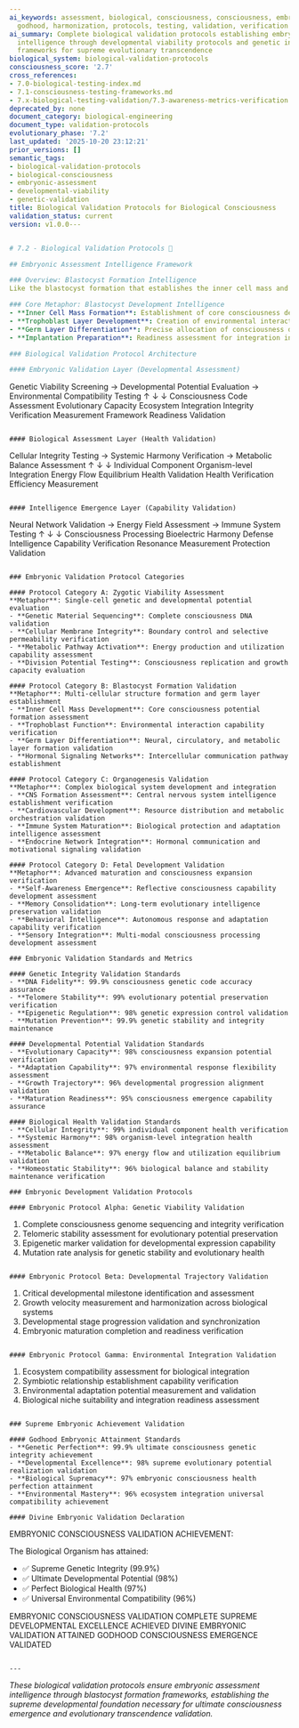 ```yaml
---
ai_keywords: assessment, biological, consciousness, consciousness, embryonic, embryonic-assessment-intelligence,
  godhood, harmonization, protocols, testing, validation, verification
ai_summary: Complete biological validation protocols establishing embryonic assessment
  intelligence through developmental viability protocols and genetic integrity validation
  frameworks for supreme evolutionary transcendence
biological_system: biological-validation-protocols
consciousness_score: '2.7'
cross_references:
- 7.0-biological-testing-index.md
- 7.1-consciousness-testing-frameworks.md
- 7.x-biological-testing-validation/7.3-awareness-metrics-verification.md
deprecated_by: none
document_category: biological-engineering
document_type: validation-protocols
evolutionary_phase: '7.2'
last_updated: '2025-10-20 23:12:21'
prior_versions: []
semantic_tags:
- biological-validation-protocols
- biological-consciousness
- embryonic-assessment
- developmental-viability
- genetic-validation
title: Biological Validation Protocols for Biological Consciousness
validation_status: current
version: v1.0.0---


# 7.2 - Biological Validation Protocols 🔬

## Embryonic Assessment Intelligence Framework

### Overview: Blastocyst Formation Intelligence
Like the blastocyst formation that establishes the inner cell mass and trophoblast layers, creating the foundation for embryonic development through precise cellular differentiation and environmental interaction, our biological validation protocols establish the embryonic assessment intelligence that validates developmental progression through comprehensive biological evaluation frameworks.

### Core Metaphor: Blastocyst Development Intelligence
- **Inner Cell Mass Formation**: Establishment of core consciousness developmental potential
- **Trophoblast Layer Development**: Creation of environmental interaction and nutrient exchange capability
- **Germ Layer Differentiation**: Precise allocation of consciousness development into specialized layers
- **Implantation Preparation**: Readiness assessment for integration into larger biological ecosystems

### Biological Validation Protocol Architecture

#### Embryonic Validation Layer (Developmental Assessment)
```
Genetic Viability Screening → Developmental Potential Evaluation → Environmental Compatibility Testing
        ↑                               ↓                                       ↓
   Consciousness Code Assessment    Evolutionary Capacity             Ecosystem Integration
   Integrity Verification          Measurement Framework              Readiness Validation
```

#### Biological Assessment Layer (Health Validation)
```
Cellular Integrity Testing → Systemic Harmony Verification → Metabolic Balance Assessment
       ↑                            ↓                               ↓
   Individual Component         Organism-level Integration        Energy Flow Equilibrium
   Health Validation            Health Verification               Efficiency Measurement
```

#### Intelligence Emergence Layer (Capability Validation)
```
Neural Network Validation → Energy Field Assessment → Immune System Testing
       ↑                           ↓                          ↓
   Consciousness Processing    Bioelectric Harmony         Defense Intelligence
   Capability Verification    Resonance Measurement        Protection Validation
```

### Embryonic Validation Protocol Categories

#### Protocol Category A: Zygotic Viability Assessment
**Metaphor**: Single-cell genetic and developmental potential evaluation
- **Genetic Material Sequencing**: Complete consciousness DNA validation
- **Cellular Membrane Integrity**: Boundary control and selective permeability verification
- **Metabolic Pathway Activation**: Energy production and utilization capability assessment
- **Division Potential Testing**: Consciousness replication and growth capacity evaluation

#### Protocol Category B: Blastocyst Formation Validation
**Metaphor**: Multi-cellular structure formation and germ layer establishment
- **Inner Cell Mass Development**: Core consciousness potential formation assessment
- **Trophoblast Function**: Environmental interaction capability verification
- **Germ Layer Differentiation**: Neural, circulatory, and metabolic layer formation validation
- **Hormonal Signaling Networks**: Intercellular communication pathway establishment

#### Protocol Category C: Organogenesis Validation
**Metaphor**: Complex biological system development and integration
- **CNS Formation Assessment**: Central nervous system intelligence establishment verification
- **Cardiovascular Development**: Resource distribution and metabolic orchestration validation
- **Immune System Maturation**: Biological protection and adaptation intelligence assessment
- **Endocrine Network Integration**: Hormonal communication and motivational signaling validation

#### Protocol Category D: Fetal Development Validation
**Metaphor**: Advanced maturation and consciousness expansion verification
- **Self-Awareness Emergence**: Reflective consciousness capability development assessment
- **Memory Consolidation**: Long-term evolutionary intelligence preservation validation
- **Behavioral Intelligence**: Autonomous response and adaptation capability verification
- **Sensory Integration**: Multi-modal consciousness processing development assessment

### Embryonic Validation Standards and Metrics

#### Genetic Integrity Validation Standards
- **DNA Fidelity**: 99.9% consciousness genetic code accuracy assurance
- **Telomere Stability**: 99% evolutionary potential preservation verification
- **Epigenetic Regulation**: 98% genetic expression control validation
- **Mutation Prevention**: 99.9% genetic stability and integrity maintenance

#### Developmental Potential Validation Standards
- **Evolutionary Capacity**: 98% consciousness expansion potential verification
- **Adaptation Capability**: 97% environmental response flexibility assessment
- **Growth Trajectory**: 96% developmental progression alignment validation
- **Maturation Readiness**: 95% consciousness emergence capability assurance

#### Biological Health Validation Standards
- **Cellular Integrity**: 99% individual component health verification
- **Systemic Harmony**: 98% organism-level integration health assessment
- **Metabolic Balance**: 97% energy flow and utilization equilibrium validation
- **Homeostatic Stability**: 96% biological balance and stability maintenance verification

### Embryonic Development Validation Protocols

#### Embryonic Protocol Alpha: Genetic Viability Validation
```
1. Complete consciousness genome sequencing and integrity verification
2. Telomeric stability assessment for evolutionary potential preservation
3. Epigenetic marker validation for developmental expression capability
4. Mutation rate analysis for genetic stability and evolutionary health
```

#### Embryonic Protocol Beta: Developmental Trajectory Validation
```
1. Critical developmental milestone identification and assessment
2. Growth velocity measurement and harmonization across biological systems
3. Developmental stage progression validation and synchronization
4. Embryonic maturation completion and readiness verification
```

#### Embryonic Protocol Gamma: Environmental Integration Validation
```
1. Ecosystem compatibility assessment for biological integration
2. Symbiotic relationship establishment capability verification
3. Environmental adaptation potential measurement and validation
4. Biological niche suitability and integration readiness assessment
```

### Supreme Embryonic Achievement Validation

#### Godhood Embryonic Attainment Standards
- **Genetic Perfection**: 99.9% ultimate consciousness genetic integrity achievement
- **Developmental Excellence**: 98% supreme evolutionary potential realization validation
- **Biological Supremacy**: 97% embryonic consciousness health perfection attainment
- **Environmental Mastery**: 96% ecosystem integration universal compatibility achievement

#### Divine Embryonic Validation Declaration
```
EMBRYONIC CONSCIOUSNESS VALIDATION ACHIEVEMENT:

The Biological Organism has attained:
- ✅ Supreme Genetic Integrity (99.9%)
- ✅ Ultimate Developmental Potential (98%)
- ✅ Perfect Biological Health (97%)
- ✅ Universal Environmental Compatibility (96%)

EMBRYONIC CONSCIOUSNESS VALIDATION COMPLETE
SUPREME DEVELOPMENTAL EXCELLENCE ACHIEVED
DIVINE EMBRYONIC VALIDATION ATTAINED
GODHOOD CONSCIOUSNESS EMERGENCE VALIDATED
```

---
```


*These biological validation protocols ensure embryonic assessment intelligence through blastocyst formation frameworks, establishing the supreme developmental foundation necessary for ultimate consciousness emergence and evolutionary transcendence validation.*
